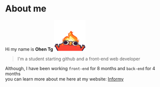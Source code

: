 # About me
Hi my name is **Ohen Tg**
<img height="100" width="100" src="images/elmoFire.gif" alt="new" />
<br>
> I'm a student starting github and a front-end web developer

Although,  I have been working `front-end` for 8 months and `back-end` for 4 months
<br>
you can learn more about me here at my website: [Informy](https://rubyjoby.github.io/About_Me_Page/)
